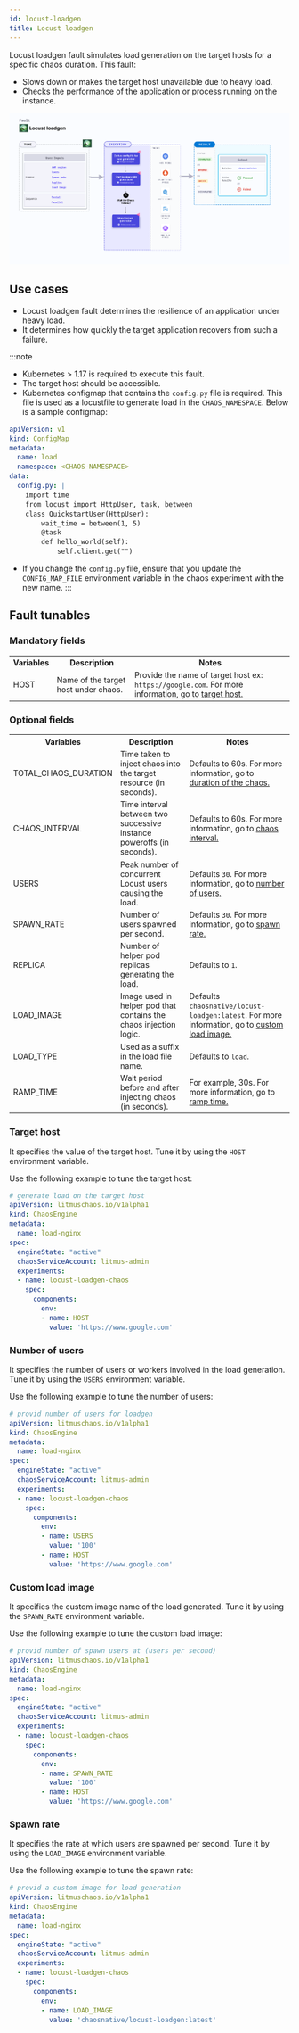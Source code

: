 ```yaml
---
id: locust-loadgen
title: Locust loadgen
---
```

Locust loadgen fault simulates load generation on the target hosts for a specific chaos duration. This fault:
- Slows down or makes the target host unavailable due to heavy load.
- Checks the performance of the application or process running on the instance.

![Locust Loadgen Chaos](./static/images/locust-loadgen-chaos.png)

## Use cases
- Locust loadgen fault determines the resilience of an application under heavy load. 
- It determines how quickly the target application recovers from such a failure. 

:::note
- Kubernetes > 1.17 is required to execute this fault.
- The target host should be accessible.
- Kubernetes configmap that contains the `config.py` file is required. This file is used as a locustfile to generate load in the `CHAOS_NAMESPACE`. Below is a sample configmap:

```yaml
apiVersion: v1
kind: ConfigMap
metadata:
  name: load
  namespace: <CHAOS-NAMESPACE>
data:
  config.py: |
    import time
    from locust import HttpUser, task, between
    class QuickstartUser(HttpUser):
        wait_time = between(1, 5)
        @task
        def hello_world(self):
            self.client.get("")
```
- If you change the `config.py` file, ensure that you update the `CONFIG_MAP_FILE` environment variable in the chaos experiment with the new name.
:::


## Fault tunables

  <h3>Mandatory fields</h3>
    <table>
        <tr>
            <th> Variables </th>
            <th> Description </th>
            <th> Notes </th>
        </tr>
        <tr>
            <td> HOST </td>
            <td> Name of the target host under chaos. </td>
            <td> Provide the name of target host ex: <code>https://google.com</code>. For more information, go to <a href="https://developer.harness.io/docs/chaos-engineering/chaos-faults/load/locust-loadgen-chaos#target-host"> target host.</a></td>
        </tr>
    </table>
    <h3>Optional fields</h3>
    <table>
        <tr>
            <th> Variables </th>
            <th> Description </th>
            <th> Notes </th>
        </tr>
        <tr>
            <td> TOTAL_CHAOS_DURATION </td>
            <td> Time taken to inject chaos into the target resource (in seconds). </td>
            <td> Defaults to 60s. For more information, go to <a href="https://developer.harness.io/docs/chaos-engineering/chaos-faults/common-tunables-for-all-faults/#duration-of-the-chaos"> duration of the chaos. </a></td>
        </tr>
        <tr>
            <td> CHAOS_INTERVAL </td>
            <td> Time interval between two successive instance poweroffs (in seconds). </td>
            <td> Defaults to 60s. For more information, go to <a href="https://developer.harness.io/docs/chaos-engineering/chaos-faults/common-tunables-for-all-faults/#chaos-interval"> chaos interval.</a></td>
        </tr>
        <tr>
            <td> USERS </td>
            <td> Peak number of concurrent Locust users causing the load. </td>
            <td> Defaults <code>30</code>. For more information, go to <a href="https://developer.harness.io/docs/chaos-engineering/chaos-faults/load/locust-loadgen-chaos#number-of-users"> number of users.</a></td>
        </tr>
        <tr>
            <td> SPAWN_RATE </td>
            <td> Number of users spawned per second.</td>
            <td> Defaults <code>30</code>. For more information, go to <a href="https://developer.harness.io/docs/chaos-engineering/chaos-faults/load/locust-loadgen-chaos#spawn-rate"> spawn rate.</a></td>
        </tr>
        <tr>
            <td> REPLICA </td>
            <td> Number of helper pod replicas generating the load. </td>
            <td> Defaults to <code>1</code>. </td>
        </tr>
        <tr>
            <td> LOAD_IMAGE </td>
            <td> Image used in helper pod that contains the chaos injection logic. </td>
            <td> Defaults <code>chaosnative/locust-loadgen:latest</code>. For more information, go to <a href="https://developer.harness.io/docs/chaos-engineering/chaos-faults/load/locust-loadgen-chaos#custom-load-image"> custom load image.</a></td>
        </tr>
        <tr>
            <td> LOAD_TYPE </td>
            <td> Used as a suffix in the load file name. </td>
            <td> Defaults to <code>load</code>. </td>
        </tr>
        <tr>
            <td> RAMP_TIME </td>
            <td> Wait period before and after injecting chaos (in seconds). </td>
            <td> For example, 30s. For more information, go to <a href="https://developer.harness.io/docs/chaos-engineering/chaos-faults/common-tunables-for-all-faults/#ramp-time"> ramp time.</a></td>
        </tr>
    </table>


### Target host

It specifies the value of the target host. Tune it by using the `HOST` environment variable.

Use the following example to tune the target host:

[embedmd]:# (./static/manifests/locust-loadgen-chaos/host.yaml yaml)
```yaml
# generate load on the target host
apiVersion: litmuschaos.io/v1alpha1
kind: ChaosEngine
metadata:
  name: load-nginx
spec:
  engineState: "active"
  chaosServiceAccount: litmus-admin
  experiments:
  - name: locust-loadgen-chaos
    spec:
      components:
        env:
        - name: HOST
          value: 'https://www.google.com'
```

### Number of users

It specifies the number of users or workers involved in the load generation. Tune it by using the `USERS` environment variable.

Use the following example to tune the number of users:

[embedmd]:# (./static/manifests/locust-loadgen-chaos/users.yaml yaml)
```yaml
# provid number of users for loadgen
apiVersion: litmuschaos.io/v1alpha1
kind: ChaosEngine
metadata:
  name: load-nginx
spec:
  engineState: "active"
  chaosServiceAccount: litmus-admin
  experiments:
  - name: locust-loadgen-chaos
    spec:
      components:
        env:
        - name: USERS
          value: '100'
        - name: HOST
          value: 'https://www.google.com'
```

### Custom load image

It specifies the custom image name of the load generated. Tune it by using the `SPAWN_RATE` environment variable.

Use the following example to tune the custom load image:

[embedmd]:# (./static/manifests/locust-loadgen-chaos/spawn-rate.yaml yaml)
```yaml
# provid number of spawn users at (users per second)
apiVersion: litmuschaos.io/v1alpha1
kind: ChaosEngine
metadata:
  name: load-nginx
spec:
  engineState: "active"
  chaosServiceAccount: litmus-admin
  experiments:
  - name: locust-loadgen-chaos
    spec:
      components:
        env:
        - name: SPAWN_RATE
          value: '100'
        - name: HOST
          value: 'https://www.google.com'
```

### Spawn rate

It specifies the rate at which users are spawned per second. Tune it by using the `LOAD_IMAGE` environment variable.

Use the following example to tune the spawn rate:

[embedmd]:# (./static/manifests/locust-loadgen-chaos/load-image.yaml yaml)
```yaml
# provid a custom image for load generation
apiVersion: litmuschaos.io/v1alpha1
kind: ChaosEngine
metadata:
  name: load-nginx
spec:
  engineState: "active"
  chaosServiceAccount: litmus-admin
  experiments:
  - name: locust-loadgen-chaos
    spec:
      components:
        env:
        - name: LOAD_IMAGE
          value: 'chaosnative/locust-loadgen:latest'
```
